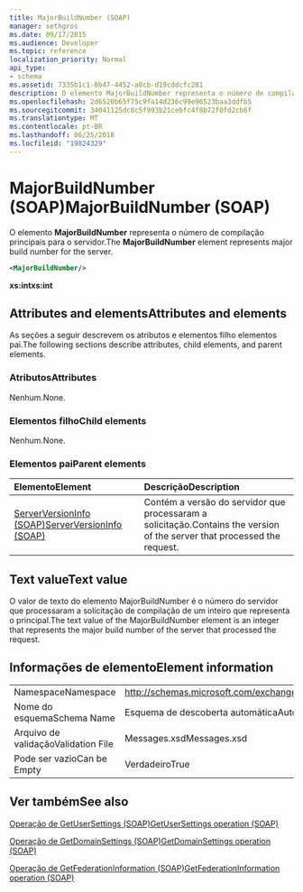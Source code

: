 ```yaml
---
title: MajorBuildNumber (SOAP)
manager: sethgros
ms.date: 09/17/2015
ms.audience: Developer
ms.topic: reference
localization_priority: Normal
api_type:
- schema
ms.assetid: 7335b1c1-0b47-4452-a8cb-d19cddcfc281
description: O elemento MajorBuildNumber representa o número de compilação principais para o servidor.
ms.openlocfilehash: 2d6520b65f75c9fa14d236c99e96523baa3ddfb5
ms.sourcegitcommit: 34041125dc8c5f993b21cebfc4f8b72f0fd2cb6f
ms.translationtype: MT
ms.contentlocale: pt-BR
ms.lasthandoff: 06/25/2018
ms.locfileid: "19824329"
---
```

# <a name="majorbuildnumber-soap"></a><span data-ttu-id="5bd36-103">MajorBuildNumber (SOAP)</span><span class="sxs-lookup"><span data-stu-id="5bd36-103">MajorBuildNumber (SOAP)</span></span>

<span data-ttu-id="5bd36-104">O elemento **MajorBuildNumber** representa o número de compilação principais para o servidor.</span><span class="sxs-lookup"><span data-stu-id="5bd36-104">The **MajorBuildNumber** element represents major build number for the server.</span></span> 
  
```XML
<MajorBuildNumber/>
```

 <span data-ttu-id="5bd36-105">**xs:int**</span><span class="sxs-lookup"><span data-stu-id="5bd36-105">**xs:int**</span></span>
## <a name="attributes-and-elements"></a><span data-ttu-id="5bd36-106">Attributes and elements</span><span class="sxs-lookup"><span data-stu-id="5bd36-106">Attributes and elements</span></span>

<span data-ttu-id="5bd36-107">As seções a seguir descrevem os atributos e elementos filho elementos pai.</span><span class="sxs-lookup"><span data-stu-id="5bd36-107">The following sections describe attributes, child elements, and parent elements.</span></span>
  
### <a name="attributes"></a><span data-ttu-id="5bd36-108">Atributos</span><span class="sxs-lookup"><span data-stu-id="5bd36-108">Attributes</span></span>

<span data-ttu-id="5bd36-109">Nenhum.</span><span class="sxs-lookup"><span data-stu-id="5bd36-109">None.</span></span>
  
### <a name="child-elements"></a><span data-ttu-id="5bd36-110">Elementos filho</span><span class="sxs-lookup"><span data-stu-id="5bd36-110">Child elements</span></span>

<span data-ttu-id="5bd36-111">Nenhum.</span><span class="sxs-lookup"><span data-stu-id="5bd36-111">None.</span></span>
  
### <a name="parent-elements"></a><span data-ttu-id="5bd36-112">Elementos pai</span><span class="sxs-lookup"><span data-stu-id="5bd36-112">Parent elements</span></span>

|<span data-ttu-id="5bd36-113">**Elemento**</span><span class="sxs-lookup"><span data-stu-id="5bd36-113">**Element**</span></span>|<span data-ttu-id="5bd36-114">**Descrição**</span><span class="sxs-lookup"><span data-stu-id="5bd36-114">**Description**</span></span>|
|:-----|:-----|
|[<span data-ttu-id="5bd36-115">ServerVersionInfo (SOAP)</span><span class="sxs-lookup"><span data-stu-id="5bd36-115">ServerVersionInfo (SOAP)</span></span>](serverversioninfo-soap.md) <br/> |<span data-ttu-id="5bd36-116">Contém a versão do servidor que processaram a solicitação.</span><span class="sxs-lookup"><span data-stu-id="5bd36-116">Contains the version of the server that processed the request.</span></span>  <br/> |
   
## <a name="text-value"></a><span data-ttu-id="5bd36-117">Text value</span><span class="sxs-lookup"><span data-stu-id="5bd36-117">Text value</span></span>

<span data-ttu-id="5bd36-118">O valor de texto do elemento MajorBuildNumber é o número do servidor que processaram a solicitação de compilação de um inteiro que representa o principal.</span><span class="sxs-lookup"><span data-stu-id="5bd36-118">The text value of the MajorBuildNumber element is an integer that represents the major build number of the server that processed the request.</span></span>
  
## <a name="element-information"></a><span data-ttu-id="5bd36-119">Informações de elemento</span><span class="sxs-lookup"><span data-stu-id="5bd36-119">Element information</span></span>

|||
|:-----|:-----|
|<span data-ttu-id="5bd36-120">Namespace</span><span class="sxs-lookup"><span data-stu-id="5bd36-120">Namespace</span></span>  <br/> |http://schemas.microsoft.com/exchange/2010/Autodiscover  <br/> |
|<span data-ttu-id="5bd36-121">Nome do esquema</span><span class="sxs-lookup"><span data-stu-id="5bd36-121">Schema Name</span></span>  <br/> |<span data-ttu-id="5bd36-122">Esquema de descoberta automática</span><span class="sxs-lookup"><span data-stu-id="5bd36-122">Autodiscover schema</span></span>  <br/> |
|<span data-ttu-id="5bd36-123">Arquivo de validação</span><span class="sxs-lookup"><span data-stu-id="5bd36-123">Validation File</span></span>  <br/> |<span data-ttu-id="5bd36-124">Messages.xsd</span><span class="sxs-lookup"><span data-stu-id="5bd36-124">Messages.xsd</span></span>  <br/> |
|<span data-ttu-id="5bd36-125">Pode ser vazio</span><span class="sxs-lookup"><span data-stu-id="5bd36-125">Can be Empty</span></span>  <br/> |<span data-ttu-id="5bd36-126">Verdadeiro</span><span class="sxs-lookup"><span data-stu-id="5bd36-126">True</span></span>  <br/> |
   
## <a name="see-also"></a><span data-ttu-id="5bd36-127">Ver também</span><span class="sxs-lookup"><span data-stu-id="5bd36-127">See also</span></span>



[<span data-ttu-id="5bd36-128">Operação de GetUserSettings (SOAP)</span><span class="sxs-lookup"><span data-stu-id="5bd36-128">GetUserSettings operation (SOAP)</span></span>](getusersettings-operation-soap.md)
  
[<span data-ttu-id="5bd36-129">Operação de GetDomainSettings (SOAP)</span><span class="sxs-lookup"><span data-stu-id="5bd36-129">GetDomainSettings operation (SOAP)</span></span>](getdomainsettings-operation-soap.md)
  
[<span data-ttu-id="5bd36-130">Operação de GetFederationInformation (SOAP)</span><span class="sxs-lookup"><span data-stu-id="5bd36-130">GetFederationInformation operation (SOAP)</span></span>](getfederationinformation-operation-soap.md)

